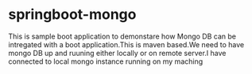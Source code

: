 # springboot-mongo
This is sample boot application to demonstare how Mongo DB can be intregated with a boot application.This is maven based.We need to have mongo DB up and ruuning either locally or on remote server.I have connected to local mongo instance running on my maching
